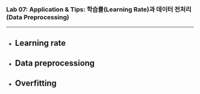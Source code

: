 ###  Lab 07: Application & Tips: 학습률(Learning Rate)과 데이터 전처리(Data Preprocessing)

---

-  Learning rate
   -  
-  Data preprocessiong
   -  
-  Overfitting
   -  



